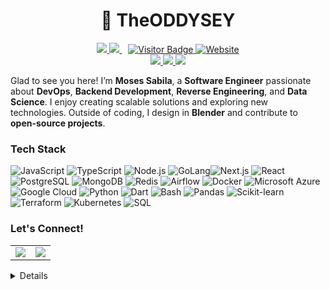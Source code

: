 <h1 align='center'>🚀 TheODDYSEY</h1>
<p align='center'>
  <a href="https://wakatime.com/@73032397-dc32-4141-8070-8057d7fa46cb">
    <img src="https://wakatime.com/badge/user/73032397-dc32-4141-8070-8057d7fa46cb.svg"/>
  </a>
  <a href="https://github.com/TheODDYSEY?tab=repositories">
    <img src="https://img.shields.io/github/stars/TheODDYSEY?style=flat&logo=github&label=Total%20Stars&color=teal"/>
  </a>
  <a href="https://visitor-badge.laobi.icu/badge?page_id=TheODDYSEY.TheODDYSEY">
    <img src="https://visitor-badge.laobi.icu/badge?page_id=TheODDYSEY.TheODDYSEY" alt="Visitor Badge" style="margin-left: 10px;"/>
  </a>
  <a href="https://sabila.vercel.app/">
    <img alt="Website" src="https://img.shields.io/website?url=https%3A%2F%2Fjacobcolvin.com">
  </a>
  <br/>
  <a href="https://github.com/TheODDYSEY">
    <img src="https://img.shields.io/badge/-@TheODDYSEY-181717?style=flat&logo=Github&logoColor=white"/>
  </a>
  <a href="https://www.npmjs.com/~nodejs987">
    <img src="https://img.shields.io/badge/npm-nodejs987-FF0000?logo=npm"/>
  </a>
  <a href="https://www.linkedin.com/in/moses-sabila-514492263/">
    <img src="https://img.shields.io/static/v1.svg?label=LinkedIn&message=Moses-Sabila&logo=linkedin&style=flat&color=blue"/>
  </a>
</p>

Glad to see you here! I’m **Moses Sabila**, a **Software Engineer** passionate about **DevOps**, **Backend Development**, **Reverse Engineering**, and **Data Science**. I enjoy creating scalable solutions and exploring new technologies. Outside of coding, I design in **Blender** and contribute to **open-source projects**.


### Tech Stack
![JavaScript](https://img.shields.io/badge/JavaScript-F7DF1E?logo=javascript&logoColor=black)  ![TypeScript](https://img.shields.io/badge/TypeScript-007ACC?logo=typescript&logoColor=white)  ![Node.js](https://img.shields.io/badge/Node.js-43853D?logo=node.js&logoColor=white)  ![GoLang](https://img.shields.io/badge/Golang-00ADD8?logo=go&logoColor=white)![Next.js](https://img.shields.io/badge/Next.js-000000?logo=next.js&logoColor=white)  ![React](https://img.shields.io/badge/React-61DAFB?logo=react&logoColor=black)  ![PostgreSQL](https://img.shields.io/badge/PostgreSQL-316192?logo=postgresql&logoColor=white)  ![MongoDB](https://img.shields.io/badge/MongoDB-4EA94B?logo=mongodb&logoColor=white)  ![Redis](https://img.shields.io/badge/Redis-DC382D?logo=redis&logoColor=white)  ![Airflow](https://img.shields.io/badge/Apache%20Airflow-0179C5?logo=apache-airflow&logoColor=white)  ![Docker](https://img.shields.io/badge/Docker-2496ED?logo=docker&logoColor=white)  ![Microsoft Azure](https://img.shields.io/badge/Microsoft%20Azure-0078D4?logo=microsoft-azure&logoColor=white)  ![Google Cloud](https://img.shields.io/badge/Google%20Cloud-4285F4?logo=google-cloud&logoColor=white) ![Python](https://img.shields.io/badge/Python-3776AB?logo=python&logoColor=white)  ![Dart](https://img.shields.io/badge/Dart-0175C2?logo=dart&logoColor=white)  ![Bash](https://img.shields.io/badge/Bash-4EAA25?logo=gnu-bash&logoColor=white)  ![Pandas](https://img.shields.io/badge/Pandas-150458?logo=pandas&logoColor=white)  ![Scikit-learn](https://img.shields.io/badge/Scikit%20Learn-F7931E?logo=scikit-learn&logoColor=white)  ![Terraform](https://img.shields.io/badge/Terraform-623CE4?logo=terraform&logoColor=white)  ![Kubernetes](https://img.shields.io/badge/Kubernetes-326CE5?logo=kubernetes&logoColor=white) ![SQL](https://img.shields.io/badge/SQL-4479A1?logo=postgresql&logoColor=white) 

### Let's Connect!
<table>
  <tr>
    <td>
      <a href="https://sabila.vercel.app/">
        <img src="https://img.shields.io/badge/-Portfolio-000?style=for-the-badge&logo=vercel&logoColor=white">
      </a>
    </td>
    <td>
      <a href="https://www.linkedin.com/in/moses-sabila-514492263/">
        <img src="https://img.shields.io/badge/-LinkedIn-0077B5?style=for-the-badge&logo=linkedin&logoColor=white">
      </a>
    </td>
  </tr>
</table>


<details>
<p align="center">
  <img height="50%" width="auto" src="https://github-readme-stats.vercel.app/api?username=TheODDYSEY&show_icons=true&count_private=true&theme=darcula&hide_border=true&hide=issues,contribs&bg_color=00000000">
  <img height="50%" width="auto" src="https://github-readme-stats.vercel.app/api/top-langs/?username=TheODDYSEY&layout=compact&hide_border=true&theme=darcula&bg_color=00000000&langs_count=6&hide=jupyter%20notebook,tex,css,php&exclude_repo=Pacman-AI">
  <img src="https://github-readme-streak-stats.herokuapp.com?user=TheODDYSEY&theme=darcula&hide_border=true&background=FFFFFF00">
  <br>
  <br>
</p>
</details>
<br />
